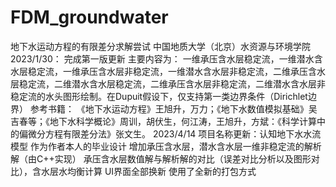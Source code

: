 # FDM_groundwater
 地下水运动方程的有限差分求解尝试
中国地质大学（北京）水资源与环境学院
2023/1/30：
完成第一版更新
主要内容为：
一维承压含水层稳定流，一维潜水含水层稳定流，一维承压含水层非稳定流，一维潜水含水层非稳定流，二维承压含水层稳定流，二维潜水含水层稳定流，二维承压含水层非稳定流，二维潜水含水层非稳定流的水头图形绘制。在Dupuit假设下，仅支持第一类边界条件（Dirichlet边界）
参考书籍：
《地下水运动方程》王旭升，万力；《地下水数值模拟基础》吴吉春等；《地下水科学概论》周训，胡伏生，何江涛，王旭升，方斌：《科学计算中的偏微分方程有限差分法》张文生。
2023/4/14
项目名称更新：认知地下水水流模型
作为作者本人的毕业设计
增加承压含水层，潜水含水层一维非稳定流的解析解（由C++实现）
承压含水层数值解与解析解的对比（误差对比分析以及图形对比），含水层水均衡计算
UI界面全部换新
使用了全新的打包方式
